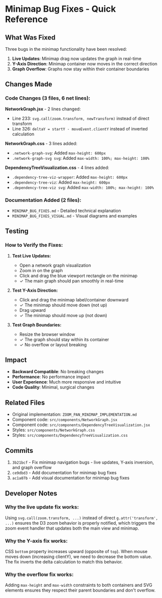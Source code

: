 # Minimap Bug Fixes - Quick Reference

## What Was Fixed

Three bugs in the minimap functionality have been resolved:

1. **Live Updates**: Minimap drag now updates the graph in real-time
2. **Y-Axis Direction**: Minimap container now moves in the correct direction
3. **Graph Overflow**: Graphs now stay within their container boundaries

## Changes Made

### Code Changes (3 files, 6 net lines):

**NetworkGraph.jsx** - 2 lines changed:
- Line 233: `svg.call(zoom.transform, newTransform)` instead of direct transform
- Line 326: `deltaY = startY - moveEvent.clientY` instead of inverted calculation

**NetworkGraph.css** - 3 lines added:
- `.network-graph-svg`: Added `max-height: 600px`
- `.network-graph-svg svg`: Added `max-width: 100%; max-height: 100%`

**DependencyTreeVisualization.css** - 4 lines added:
- `.dependency-tree-viz-wrapper`: Added `max-height: 600px`
- `.dependency-tree-viz`: Added `max-height: 600px`
- `.dependency-tree-viz svg`: Added `max-width: 100%; max-height: 100%`

### Documentation Added (2 files):

- `MINIMAP_BUG_FIXES.md` - Detailed technical explanation
- `MINIMAP_BUG_FIXES_VISUAL.md` - Visual diagrams and examples

## Testing

### How to Verify the Fixes:

1. **Test Live Updates:**
   - Open a network graph visualization
   - Zoom in on the graph
   - Click and drag the blue viewport rectangle on the minimap
   - ✓ The main graph should pan smoothly in real-time

2. **Test Y-Axis Direction:**
   - Click and drag the minimap label/container downward
   - ✓ The minimap should move down (not up)
   - Drag upward
   - ✓ The minimap should move up (not down)

3. **Test Graph Boundaries:**
   - Resize the browser window
   - ✓ The graph should stay within its container
   - ✓ No overflow or layout breaking

## Impact

- **Backward Compatible**: No breaking changes
- **Performance**: No performance impact
- **User Experience**: Much more responsive and intuitive
- **Code Quality**: Minimal, surgical changes

## Related Files

- Original implementation: `ZOOM_PAN_MINIMAP_IMPLEMENTATION.md`
- Component code: `src/components/NetworkGraph.jsx`
- Component code: `src/components/DependencyTreeVisualization.jsx`
- Styles: `src/components/NetworkGraph.css`
- Styles: `src/components/DependencyTreeVisualization.css`

## Commits

1. `3b21bcf` - Fix minimap navigation bugs - live updates, Y-axis inversion, and graph overflow
2. `ce9dbd3` - Add documentation for minimap bug fixes
3. `ac1a07b` - Add visual documentation for minimap bug fixes

## Developer Notes

### Why the live update fix works:
Using `svg.call(zoom.transform, ...)` instead of direct `g.attr('transform', ...)` ensures the D3 zoom behavior is properly notified, which triggers the zoom event handler that updates both the main view and minimap.

### Why the Y-axis fix works:
CSS `bottom` property increases upward (opposite of `top`). When mouse moves down (increasing clientY), we need to decrease the bottom value. The fix inverts the delta calculation to match this behavior.

### Why the overflow fix works:
Adding `max-height` and `max-width` constraints to both containers and SVG elements ensures they respect their parent boundaries and don't overflow.
